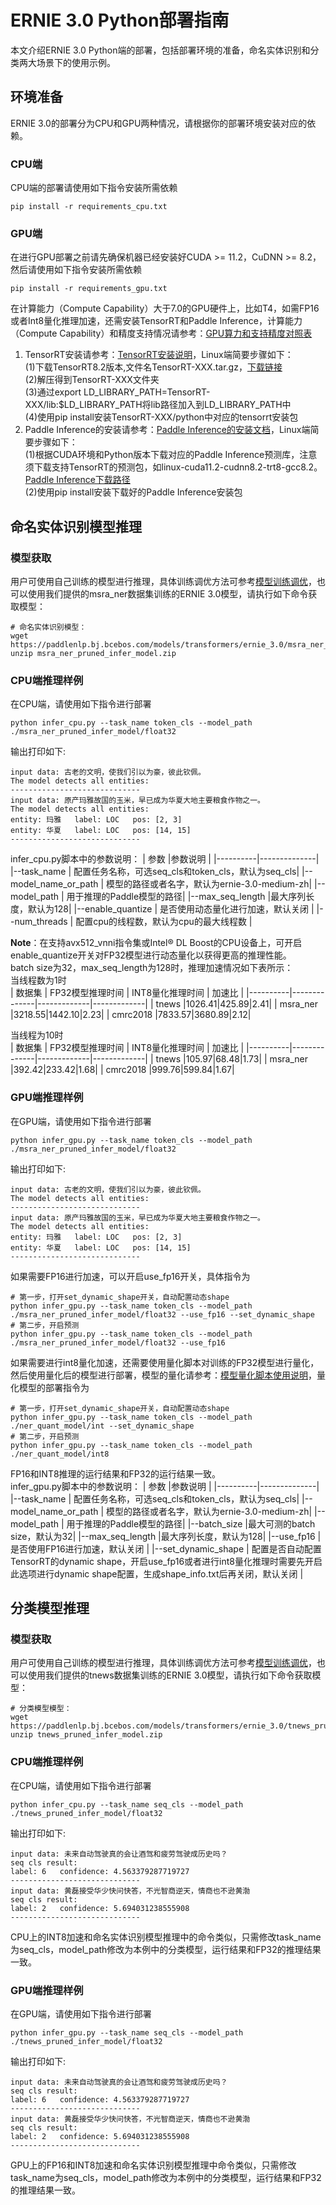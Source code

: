 # ERNIE 3.0 Python部署指南
本文介绍ERNIE 3.0 Python端的部署，包括部署环境的准备，命名实体识别和分类两大场景下的使用示例。  
## 环境准备
ERNIE 3.0的部署分为CPU和GPU两种情况，请根据你的部署环境安装对应的依赖。
### CPU端
CPU端的部署请使用如下指令安装所需依赖
```
pip install -r requirements_cpu.txt
```
### GPU端
在进行GPU部署之前请先确保机器已经安装好CUDA >= 11.2，CuDNN >= 8.2，然后请使用如下指令安装所需依赖
```
pip install -r requirements_gpu.txt
```
在计算能力（Compute Capability）大于7.0的GPU硬件上，比如T4，如需FP16或者Int8量化推理加速，还需安装TensorRT和Paddle Inference，计算能力（Compute Capability）和精度支持情况请参考：[GPU算力和支持精度对照表](https://docs.nvidia.com/deeplearning/tensorrt/archives/tensorrt-840-ea/support-matrix/index.html#hardware-precision-matrix)  
1. TensorRT安装请参考：[TensorRT安装说明](https://docs.nvidia.com/deeplearning/tensorrt/archives/tensorrt-840-ea/install-guide/index.html#overview)，Linux端简要步骤如下：  
    (1)下载TensorRT8.2版本,文件名TensorRT-XXX.tar.gz，[下载链接](https://developer.nvidia.com/tensorrt)  
    (2)解压得到TensorRT-XXX文件夹  
    (3)通过export LD_LIBRARY_PATH=TensorRT-XXX/lib:$LD_LIBRARY_PATH将lib路径加入到LD_LIBRARY_PATH中  
    (4)使用pip install安装TensorRT-XXX/python中对应的tensorrt安装包
2. Paddle Inference的安装请参考：[Paddle Inference的安装文档](https://www.paddlepaddle.org.cn/inference/v2.3/user_guides/source_compile.html)，Linux端简要步骤如下：  
    (1)根据CUDA环境和Python版本下载对应的Paddle Inference预测库，注意须下载支持TensorRT的预测包，如linux-cuda11.2-cudnn8.2-trt8-gcc8.2。[Paddle Inference下载路径](https://www.paddlepaddle.org.cn/inference/v2.3/user_guides/download_lib.html#python)  
    (2)使用pip install安装下载好的Paddle Inference安装包


## 命名实体识别模型推理
### 模型获取
用户可使用自己训练的模型进行推理，具体训练调优方法可参考[模型训练调优](./../../README.md#ERNIE3.0模型使用)，也可以使用我们提供的msra_ner数据集训练的ERNIE 3.0模型，请执行如下命令获取模型：
```
# 命名实体识别模型：
wget https://paddlenlp.bj.bcebos.com/models/transformers/ernie_3.0/msra_ner_pruned_infer_model.zip
unzip msra_ner_pruned_infer_model.zip
```
### CPU端推理样例
在CPU端，请使用如下指令进行部署
```
python infer_cpu.py --task_name token_cls --model_path ./msra_ner_pruned_infer_model/float32
```
输出打印如下:
```
input data: 古老的文明，使我们引以为豪，彼此钦佩。
The model detects all entities:
-----------------------------
input data: 原产玛雅故国的玉米，早已成为华夏大地主要粮食作物之一。
The model detects all entities:
entity: 玛雅   label: LOC   pos: [2, 3]
entity: 华夏   label: LOC   pos: [14, 15]
-----------------------------
```
infer_cpu.py脚本中的参数说明：
| 参数 |参数说明 |
|----------|--------------|
|--task_name | 配置任务名称，可选seq_cls和token_cls，默认为seq_cls|
|--model_name_or_path | 模型的路径或者名字，默认为ernie-3.0-medium-zh|
|--model_path | 用于推理的Paddle模型的路径|
|--max_seq_length |最大序列长度，默认为128|
|--enable_quantize | 是否使用动态量化进行加速，默认关闭 |
|--num_threads | 配置cpu的线程数，默认为cpu的最大线程数 |

**Note**：在支持avx512_vnni指令集或Intel® DL Boost的CPU设备上，可开启enable_quantize开关对FP32模型进行动态量化以获得更高的推理性能。  
batch size为32，max_seq_length为128时，推理加速情况如下表所示：  
当线程数为1时  
| 数据集 | FP32模型推理时间 | INT8量化推理时间 | 加速比 |
|----------|--------------|-------------|-------------|
| tnews |1026.41|425.89|2.41|
| msra_ner |3218.55|1442.10|2.23|
| cmrc2018 |7833.57|3680.89|2.12|

当线程为10时  
| 数据集 | FP32模型推理时间 | INT8量化推理时间 | 加速比 |
|----------|--------------|-------------|-------------|
| tnews |105.97|68.48|1.73|
| msra_ner |392.42|233.42|1.68|
| cmrc2018 |999.76|599.84|1.67|


### GPU端推理样例
在GPU端，请使用如下指令进行部署
```
python infer_gpu.py --task_name token_cls --model_path ./msra_ner_pruned_infer_model/float32
```
输出打印如下:
```
input data: 古老的文明，使我们引以为豪，彼此钦佩。
The model detects all entities:
-----------------------------
input data: 原产玛雅故国的玉米，早已成为华夏大地主要粮食作物之一。
The model detects all entities:
entity: 玛雅   label: LOC   pos: [2, 3]
entity: 华夏   label: LOC   pos: [14, 15]
-----------------------------
```
如果需要FP16进行加速，可以开启use_fp16开关，具体指令为
```
# 第一步，打开set_dynamic_shape开关，自动配置动态shape
python infer_gpu.py --task_name token_cls --model_path ./msra_ner_pruned_infer_model/float32 --use_fp16 --set_dynamic_shape
# 第二步，开启预测
python infer_gpu.py --task_name token_cls --model_path ./msra_ner_pruned_infer_model/float32 --use_fp16
```
如果需要进行int8量化加速，还需要使用量化脚本对训练的FP32模型进行量化，然后使用量化后的模型进行部署，模型的量化请参考：[模型量化脚本使用说明](./../../README.md#模型压缩API及使用)，量化模型的部署指令为  
```
# 第一步，打开set_dynamic_shape开关，自动配置动态shape
python infer_gpu.py --task_name token_cls --model_path ./ner_quant_model/int --set_dynamic_shape
# 第二步，开启预测
python infer_gpu.py --task_name token_cls --model_path ./ner_quant_model/int8
```
FP16和INT8推理的运行结果和FP32的运行结果一致。  
infer_gpu.py脚本中的参数说明：
| 参数 |参数说明 |
|----------|--------------|
|--task_name | 配置任务名称，可选seq_cls和token_cls，默认为seq_cls|
|--model_name_or_path | 模型的路径或者名字，默认为ernie-3.0-medium-zh|
|--model_path | 用于推理的Paddle模型的路径|
|--batch_size |最大可测的batch size，默认为32|
|--max_seq_length |最大序列长度，默认为128|
|--use_fp16 | 是否使用FP16进行加速，默认关闭 |
|--set_dynamic_shape | 配置是否自动配置TensorRT的dynamic shape，开启use_fp16或者进行int8量化推理时需要先开启此选项进行dynamic shape配置，生成shape_info.txt后再关闭，默认关闭 |

## 分类模型推理
### 模型获取
用户可使用自己训练的模型进行推理，具体训练调优方法可参考[模型训练调优](./../../README.md#ERNIE3.0模型使用)，也可以使用我们提供的tnews数据集训练的ERNIE 3.0模型，请执行如下命令获取模型：
```
# 分类模型模型：
wget  https://paddlenlp.bj.bcebos.com/models/transformers/ernie_3.0/tnews_pruned_infer_model.zip
unzip tnews_pruned_infer_model.zip
```
### CPU端推理样例
在CPU端，请使用如下指令进行部署
```
python infer_cpu.py --task_name seq_cls --model_path ./tnews_pruned_infer_model/float32
```
输出打印如下:
```
input data: 未来自动驾驶真的会让酒驾和疲劳驾驶成历史吗？
seq cls result:
label: 6   confidence: 4.563379287719727
-----------------------------
input data: 黄磊接受华少快问快答，不光智商逆天，情商也不逊黄渤
seq cls result:
label: 2   confidence: 5.694031238555908
-----------------------------
```
CPU上的INT8加速和命名实体识别模型推理中的命令类似，只需修改task_name为seq_cls，model_path修改为本例中的分类模型，运行结果和FP32的推理结果一致。
### GPU端推理样例
在GPU端，请使用如下指令进行部署
```
python infer_gpu.py --task_name seq_cls --model_path ./tnews_pruned_infer_model/float32
```
输出打印如下:
```
input data: 未来自动驾驶真的会让酒驾和疲劳驾驶成历史吗？
seq cls result:
label: 6   confidence: 4.563379287719727
-----------------------------
input data: 黄磊接受华少快问快答，不光智商逆天，情商也不逊黄渤
seq cls result:
label: 2   confidence: 5.694031238555908
-----------------------------
```
GPU上的FP16和INT8加速和命名实体识别模型推理中命令类似，只需修改task_name为seq_cls，model_path修改为本例中的分类模型，运行结果和FP32的推理结果一致。
